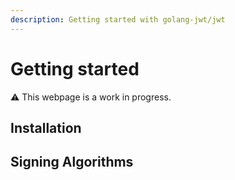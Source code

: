 ```yaml
---
description: Getting started with golang-jwt/jwt
---
```


# Getting started

⚠️ This webpage is a work in progress.

## Installation

## Signing Algorithms
